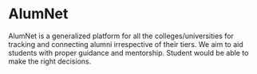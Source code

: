 # AlumNet
AlumNet is a generalized platform for all the colleges/universities for tracking and connecting alumni irrespective of their tiers.  We aim to aid students with proper guidance and mentorship.  Student would be able to make the right decisions. 

